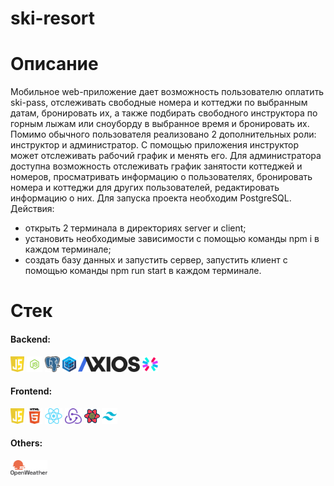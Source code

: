 # ski-resort

# Описание
Мобильное web-приложение дает возможность пользователю оплатить ski-pass, отслеживать свободные номера и коттеджи по выбранным датам, бронировать их, а также подбирать свободного инструктора по горным лыжам или сноуборду в выбранное время и бронировать их. Помимо обычного пользователя реализовано 2 дополнительных роли: инструктор и администратор. С помощью приложения инструктор может отслеживать рабочий график и менять его. Для администратора доступна возможность отслеживать график занятости коттеджей и номеров, просматривать информацию о пользователях, бронировать номера и коттеджи для других пользователей, редактировать информацию о них.
Для запуска проекта необходим PostgreSQL. Действия:
- открыть 2 терминала в директориях server и client;
- установить необходимые зависимости с помощью команды npm i в каждом терминале;
- создать базу данных и запустить сервер, запустить клиент с помощью команды npm run start в каждом терминале.

# Стек
<h4>Backend:</h4>
<img src="./server/src/icons/js.svg" alt="JS logo" title="JS" height="25" style="max-width: 100%;">
<img src="./server/src/icons/node.png" alt="NodeJS logo" title="NodeJS" height="25" style="max-width: 100%;">
<img src="./server/src/icons/postgresql.png" alt="PostgreSQL logo" title="PostgreSQL" height="25" style="max-width: 100%;">
<img src="./server/src/icons/sequelize.png" alt="Sequelize logo" title="Sequelize" height="25" style="max-width: 100%;">
<img src="./server/src/icons/axios.png" alt="Axios logo" title="Axios" height="25" style="max-width: 100%;">
<img src="./server/src/icons/jwt.svg" alt="JWT logo" title="JWT" height="25" style="max-width: 100%;">

<h4>Frontend:</h4>
<img src="./server/src/icons/js.svg" alt="JS logo" title="JS" height="25" style="max-width: 100%;">
<img src="./server/src/icons/html.png" alt="HTML logo" title="HTML" height="25" style="max-width: 100%;">
<img src="./server/src/icons/react.png" alt="React logo" title="React" height="25" style="max-width: 100%;">
<img src="./server/src/icons/redux.svg" alt="Redux logo" title="Redux" height="25" style="max-width: 100%;">
<img src="./server/src/icons/react-query.svg" alt="ReactQuery logo" title="ReactQuery" height="25" style="max-width: 100%;">
<img src="./server/src/icons/tailwind.png" alt="TailWind logo" title="TailWind" height="25" style="max-width: 100%;">

<h4>Others:</h4>
<img src="./server/src/icons/openweather.png" alt="OpenWeather logo" title="OpenWeather" height="25" style="max-width: 100%;">